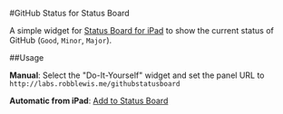 #GitHub Status for Status Board

A simple widget for [Status Board for iPad](http://panic.com/statusboard) to show the current status of GitHub (`Good`, `Minor`, `Major`).

##Usage

**Manual**: Select the "Do-It-Yourself" widget and set the panel URL to `http://labs.robblewis.me/githubstatusboard`

**Automatic from iPad**: [Add to Status Board](panicboard://?http%3A%2F%2Flabs.robblewis.me%2Fgithubstatusboard%26panel%3Ddiy%26sourceDisplayName%3DGithub%20Status)